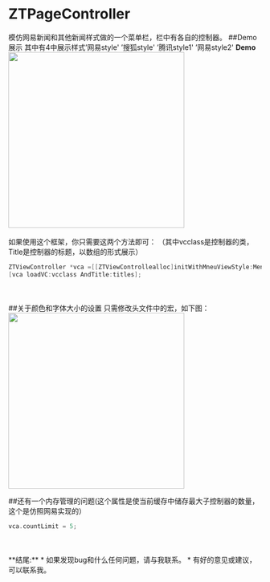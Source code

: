 # ZTPageController
模仿网易新闻和其他新闻样式做的一个菜单栏，栏中有各自的控制器。
##Demo展示
其中有4中展示样式’网易style' ’搜狐style' ’腾讯style1' ’网易style2'
**Demo** <br>
<img height="350" src="https://github.com/IOStao/ZTPageController/blob/master/ZTPageController/Demo/Demo3.gif" />
<br>
<br>
如果使用这个框架，你只需要这两个方法即可：
（其中vcclass是控制器的类，Title是控制器的标题，以数组的形式展示）
```objective-c
ZTViewController *vca =[[ZTViewControllealloc]initWithMneuViewStyle:MenuViewStyleDefault];
[vca loadVC:vcclass AndTitle:titles];

```
<br>
<br>
##关于颜色和字体大小的设置
只需修改头文件中的宏，如下图：
<img height="350" src="https://github.com/IOStao/ZTPageController/blob/master/ZTPageController/Demo/Demo2.png" />

##还有一个内存管理的问题(这个属性是使当前缓存中储存最大子控制器的数量，这个是仿照网易实现的）
```objective-c
vca.countLimit = 5;
```
<br>
<br>
**结尾:**
* 如果发现bug和什么任何问题，请与我联系。
* 有好的意见或建议，可以联系我。

